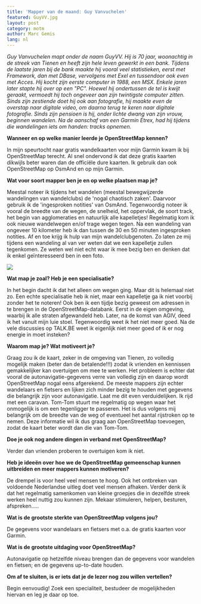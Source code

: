 ```yaml
---
title: 'Mapper van de maand: Guy Vanvuchelen'
featured: GuyVV.jpg
layout: post
category: motm
author: Marc Gemis
lang: nl
---
```


_Guy Vanvuchelen mapt onder de naam GuyVV.  Hij is 70 jaar, woonachtig in de streek van Tienen en  heeft zijn hele leven gewerkt in een bank. Tijdens de laatste jaren bij de bank maakte hij vooral veel statistieken, eerst met Framework, dan met DBase, vervolgens met Exel en tussendoor ook even met Acces. Hij kocht zijn eerste computer in 1988, een MSX. Enkele jaren later stapte hij over op een "PC". Hoewel hij ondertussen de tel is kwijt geraakt, vermoedt hij  toch ongeveer aan zijn twintigste computer zitten. Sinds zijn zestiende doet hij ook aan fotografie, hij maakte even de overstap naar digitale video, om daarna terug te keren naar digitale fotografie. Sinds zijn pensioen is hij, onder lichte dwang van zijn vrouw, beginnen wandelen. Na de aanschaf van een Garmin Etrex, had hij tijdens die wandelingen iets om handen: tracks opnemen._

**Wanneer en op welke manier leerde je OpenStreetMap kennen?**

In mijn speurtocht naar gratis wandelkaarten voor mijn Garmin kwam ik bij OpenStreetMap terecht. Al snel ondervond ik dat deze gratis kaarten dikwijls beter waren dan de officiële dure kaarten. Ik gebruik dan ook OpenStreetMap op OsmAnd en op mijn Garmin.

**Wat voor soort mapper ben je en op welke plaatsen map je?**

Meestal noteer ik tijdens het wandelen (meestal bewegwijzerde wandelingen van wandelclubs) de 'nogal chaotisch zaken'. Daarvoor gebruik ik de 'ingesproken notities' van OsmAnd. Tegenwoordig noteer ik vooral de breedte van de wegen, de snelheid, het oppervlak, de soort track, het begin van agglomeraties en natuurlijk alle kapelletjes! Regelmatig kom ik ook nieuwe wandelwegen en/of trage wegen tegen.  Na een wandeling van ongeveer 10 kilometer heb ik dan tussen de 30 en 50 minuten ingesproken notities. Af en toe krijg ik hulp van mijn wandelclubgenoten. Zo laten ze mij tijdens een wandeling al van ver weten dat we een kapelletje zullen tegenkomen. Ze weten wel niet echt waar ik mee bezig ben en denken dat ik enkel geïnteresseerd ben in een foto.

<img src="{{ site.baseurl }}/assets/images/motm/2014/12/Kapelletje_GuyVV.png"/>

**Wat map je zoal? Heb je een specialisatie?**

In het begin dacht ik dat het alleen om wegen ging. Maar dit is helemaal niet zo. Een echte specialisatie heb ik niet, maar een kapelletje ga ik niet voorbij zonder het te noteren! Ook ben ik een tijdje bezig geweest om adressen in te brengen in de OpenStreetMap-databank. Eerst in de eigen omgeving, waarbij ik alle straten afgewandeld heb. Later, na de komst van AGIV, deed ik het vanuit mijn luie stoel. Tegenwoordig weet ik het niet meer goed. Na de vele discussies op TALK.BE weet ik eigenlijk niet meer goed of ik er nog energie in moet insteken?

**Waarom map je? Wat motiveert je?**

Graag zou ik de kaart, zeker in de omgeving van Tienen, zo volledig mogelijk maken (beter dan de betalende!!!) zodat ik vrienden en kennissen gemakkelijker kan overtuigen om mee te werken. Het probleem is echter dat vooral de autonavigatie-gegevens verre van volledig zijn en daarop wordt OpenStreetMap nogal eens afgerekend. De meeste mappers zijn echter wandelaars en fietsers en lijken zich minder bezig te houden met gegevens die belangrijk zijn voor autonavigatie. Laat me dit even verduidelijken. Ik rijd met een caravan. Tom-Tom stuurt me regelmatig op wegen waar het onmogelijk is om een tegenligger te passeren. Het is dus volgens mij  belangrijk om de breedte van de weg of eventueel het aantal rijstroken op te nemen. Deze informatie wil ik dus graag aan OpenStreetMap toevoegen, zodat de kaart beter wordt dan die van Tom-Tom.

**Doe je ook nog andere dingen in verband met OpenStreetMap?**

Verder dan vrienden proberen te overtuigen kom ik niet.

**Heb je ideeën over hoe we de OpenStreetMap gemeenschap kunnen uitbreiden en meer mappers kunnen motiveren?**

De drempel is voor heel veel mensen te hoog.  Ook het ontbreken van voldoende Nederlandse uitleg doet veel mensen afhaken. Verder denk ik dat het regelmatig samenkomen van kleine groepjes die in dezelfde streek werken heel nuttig zou kunnen zijn. Mekaar stimuleren, helpen, besturen, afspreken…..

**Wat is de grootste sterkte van OpenStreetMap volgens jou?**

De gegevens voor wandelaars en fietsers met o.a. de gratis kaarten voor Garmin.

**Wat is de grootste uitdaging voor OpenStreetMap?**

Autonavigatie op hetzelfde niveau brengen dan de gegevens voor wandelen en fietsen; en de gegevens up-to-date houden.

**Om af te sluiten, is er iets dat je de lezer nog zou willen vertellen?**

Begin eenvoudig! Zoek een specialiteit, bestudeer de mogelijkheden hiervan en leg je daar op toe.
